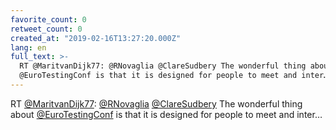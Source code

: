 ```yaml
---
favorite_count: 0
retweet_count: 0
created_at: "2019-02-16T13:27:20.000Z"
lang: en
full_text: >-
  RT @MaritvanDijk77: @RNovaglia @ClareSudbery The wonderful thing about
  @EuroTestingConf is that it is designed for people to meet and inter…
---
```


RT [@MaritvanDijk77](https://twitter.com/MaritvanDijk77):
[@RNovaglia](https://twitter.com/RNovaglia)
[@ClareSudbery](https://twitter.com/ClareSudbery) The wonderful thing about
[@EuroTestingConf](https://twitter.com/EuroTestingConf) is that it is designed
for people to meet and inter…

